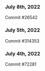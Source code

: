 ### July 8th, 2022

Commit #26542

### July 5th, 2022

Commit #314353


### July 4th, 2022

Commit #72281
